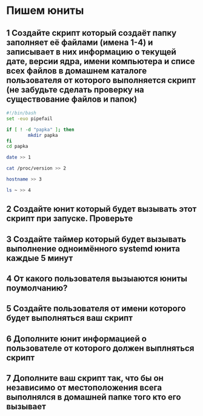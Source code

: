 # Пишем юниты

## 1 Создайте скрипт который создаёт папку заполняет её файлами (имена 1-4) и записывает в них информацию о текущей дате, версии ядра, имени компьютера и списе всех файлов в домашнем каталоге пользователя от которого выполняется скрипт (не забудьте сделать проверку на существование файлов и папок)
```bash
#!/bin/bash
set -euo pipefail

if [ ! -d "papka" ]; then
        mkdir papka
fi
cd papka

date >> 1

cat /proc/version >> 2

hostname >> 3

ls ~ >> 4
```
## 2 Создайте юнит который будет вызывать этот скрипт при запуске. Проверьте

## 3 Создайте таймер который будет вызывать выполнение одноимённого systemd юнита каждые 5 минут

## 4 От какого пользователя вызыаются юниты поумолчанию?

## 5 Создайте пользователя от имени которого будет выполняться ваш скрипт

## 6 Дополните юнит информацией о пользователе от которого должен выплняться скрипт

## 7 Дополните ваш скрипт так, что бы он независимо от местоположения всега выполнялся в домашней папке того кто его вызывает
